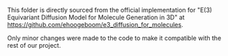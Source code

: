 This folder is directly sourced from the official implementation for
"E(3) Equivariant Diffusion Model for Molecule Generation in 3D" at
https://github.com/ehoogeboom/e3_diffusion_for_molecules.

Only minor changes were made to the code to make it compatible
with the rest of our project.